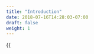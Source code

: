 ```yaml
---
title: "Introduction"
date: 2018-07-16T14:28:03-07:00
draft: false
weight: 1
---
```


{{<title>}} makes getting critical telemetry out of your services easy and automatic. OpenCensus currently provides libraries for a number of languages that allow you to capture, manipulate, and export metrics and distributed traces to the backend(s) of your choice. OpenCensus works great with all software systems, from client applications, large monoliths, or highly-distributed microservices. OpenCensus started at Google but is now developed by a broad community of service developers, cloud vendors, and community contributors.

In this section we will walk through what OpenCensus is, what problems it solves, and how it can help your project.

{{% children %}}

Or, if you are ready to integrate OpenCensus in to your project, visit the [Quickstart](/quickstart).

# Overview
OpenCensus provides observability for your microservices and monoliths alike by tracing requests as they propagate through services and capturing critical time-series metrics.

The core functionality of OpenCensus is the ability to collect traces and metrics from your app, display them locally, and send them to any analysis tool (also called a 'backend'). However, OpenCensus provides more than just data insight. This page describes some of that functionality and points you to resources for building it into your app.

After instrumenting your code with OpenCensus, you will equip yourself with the ability to optimize the speed of your services, understand exactly how a request travels between your services, gather any useful metrics about your entire architecture, and more.

# Features

#### Automatic Context Propagation
In order to correlate activities and requests between services with an initial customer action, context (usually in the form of trace or correlation ID) must be propagated throughout your systems. Performing this automatically can be quite difficult, and a lack of automatic context propagation is often identified as the biggest blocker to an organization adopting distributed tracing. OpenCensus provides automatic context propagation across its supported languages and frameworks, and provides simple APIs for manually propagating or manipulating context.

OpenCensus supports several different context propagation formats, and is the reference implementation of the official W3C HTTP tracing header.

#### Automatic Distributed Trace Collection
OpenCensus automatically captures and propagates distributed traces through your system, allowing you to visualize how customer requests flow across services, rapidly perform deep root cause analysis, and better analyze latency across a highly distributed set of services. OpenCensus includes functionality like context propagation and sampling out of the box and can interoperate with a variety of tracing systems. You can learn more about OpenCensus' distributed tracing support [here](/tracing).

#### Automatic Time-series Metrics Collection
OpenCensus automatically captures critical time series statistics from your application, including the latency, request count, and request size for each endpoint. Once captured, these individual statistics can be aggregated into metrics with time windows and dimensions of your choosing.

#### APIs
OpenCensus provides APIs for all telemetry types. For example, you can use these to define and capture custom metrics, add additional spans or annotations to traces, define custom trace sampling policy, switch context propagation formats, etc.

#### Integrations
OpenCensus contains an incredible amount of integrations out of the box. These allow traces and metrics to be captured automatically from popular RPC systems, web frameworks, and storage clients.

#### Single Project and Implementation
While OpenCensus is an open source project with an incredibly active community, it also benefits from maintaining a single distribution for each language. This means that contributions are focused, that efforts are wasted on multiple competing implementations (particularly important for integrations), and that as much functionality is available out of the box as possible.

#### Low Overhead
OpenCensus is used in production at some of the largest companies in the world, and as such it strives to have as small of a performance impact as possible.

#### Backend Support
OpenCensus can upload data to almost any backend with its various exporter implementations. If you're using a backend that isn't supported yet (such as an analysis system built specifically for your organization), you can also implement your own quickly and easily. [Read more](/exporters).

#### Partners & Contributors
{{<card-vendor href="https://google.com" src="/img/partners/google_logo.svg">}}
{{<card-vendor href="https://www.datadoghq.com/" src="/img/partners/datadog_logo.svg">}}
{{<card-vendor href="https://orijtech.com/" src="/img/partners/orijtech_logo.png">}}
{{<card-vendor href="https://signalfx.com/" src="/img/partners/signalFx_logo.svg">}}
{{<card-vendor href="https://www.cesar.org.br/" src="/img/partners/cesar_logo.svg">}}
{{<card-vendor href="http://thecreativefew.com/" src="/img/partners/creative_few_logo.svg">}}
{{<card-vendor href="https://www.microsoft.com/" src="/img/partners/microsoft_logo.svg">}}
{{<card-vendor href="https://www.jaegertracing.io/" src="/img/partners/jaeger_logo.svg">}}
{{<card-vendor href="https://zipkin.io/" src="/img/partners/zipkin_logo.svg">}}
{{<card-vendor href="https://www.solarwinds.com/" src="/img/partners/solarwinds_logo.svg">}}
{{<card-vendor href="https://cloud.google.com/stackdriver/" src="/img/partners/stackdriver_logo.svg">}}
{{<card-vendor href="https://prometheus.io/" src="/img/partners/prometheus_logo.svg">}}
{{<card-vendor href="https://www.instana.com/" src="/img/partners/instana_logo.svg">}}
{{<card-vendor href="https://omnition.io/" src="/img/partners/omnition_logo.svg">}}
{{<card-vendor href="https://www.honeycomb.io/" src="/img/partners/honeycomb_logo.svg">}}
